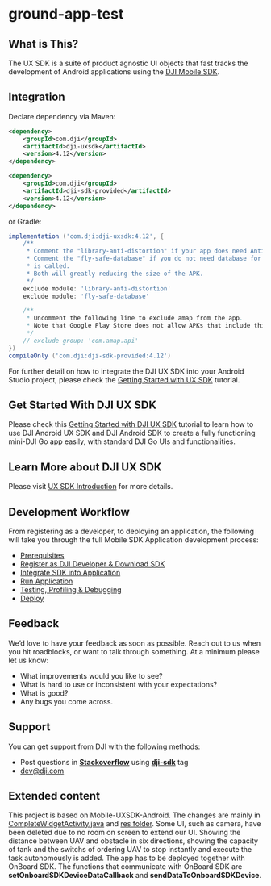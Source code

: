 # ground-app-test

## What is This?

The UX SDK is a suite of product agnostic UI objects that fast tracks the development of Android applications using the [DJI Mobile SDK](http://developer.dji.com/mobile-sdk/).

## Integration

Declare dependency via Maven:

~~~xml
<dependency>
    <groupId>com.dji</groupId>
    <artifactId>dji-uxsdk</artifactId>
    <version>4.12</version>
</dependency>

<dependency>
    <groupId>com.dji</groupId>
    <artifactId>dji-sdk-provided</artifactId>
    <version>4.12</version>
</dependency>
~~~

or Gradle:

~~~groovy
implementation ('com.dji:dji-uxsdk:4.12', {
    /**
     * Comment the "library-anti-distortion" if your app does need Anti Distortion for Mavic 2 Pro and Mavic 2 Zoom.
     * Comment the "fly-safe-database" if you do not need database for release, or we will download it when DJISDKManager.getInstance().registerApp
     * is called.
     * Both will greatly reducing the size of the APK.
     */
    exclude module: 'library-anti-distortion'
    exclude module: 'fly-safe-database'

    /**
     * Uncomment the following line to exclude amap from the app.
     * Note that Google Play Store does not allow APKs that include this library.
     */
    // exclude group: 'com.amap.api'
})
compileOnly ('com.dji:dji-sdk-provided:4.12')
~~~

For further detail on how to integrate the DJI UX SDK into your Android Studio project, please check the [Getting Started with UX SDK](http://developer.dji.com/mobile-sdk/documentation/android-tutorials/UXSDKDemo.html#import-maven-dependency) tutorial.

## Get Started With DJI UX SDK

Please check this [Getting Started with DJI UX SDK](http://developer.dji.com/mobile-sdk/documentation/android-tutorials/UXSDKDemo.html) tutorial to learn how to use DJI Android UX SDK and DJI Android SDK to create a fully functioning mini-DJI Go app easily, with standard DJI Go UIs and functionalities.

## Learn More about DJI UX SDK

Please visit [UX SDK Introduction](http://developer.dji.com/mobile-sdk/documentation/introduction/ux_sdk_introduction.html) for more details.

## Development Workflow

From registering as a developer, to deploying an application, the following will take you through the full Mobile SDK Application development process:

- [Prerequisites](https://developer.dji.com/mobile-sdk/documentation/application-development-workflow/workflow-prerequisits.html)
- [Register as DJI Developer & Download SDK](https://developer.dji.com/mobile-sdk/documentation/application-development-workflow/workflow-register.html)
- [Integrate SDK into Application](https://developer.dji.com/mobile-sdk/documentation/application-development-workflow/workflow-integrate.html)
- [Run Application](https://developer.dji.com/mobile-sdk/documentation/application-development-workflow/workflow-run.html)
- [Testing, Profiling & Debugging](https://developer.dji.com/mobile-sdk/documentation/application-development-workflow/workflow-testing.html)
- [Deploy](https://developer.dji.com/mobile-sdk/documentation/application-development-workflow/workflow-deploy.html)

## Feedback

We’d love to have your feedback as soon as possible. Reach out to us when you hit roadblocks, or want to talk through something. At a minimum please let us know:

- What improvements would you like to see?
- What is hard to use or inconsistent with your expectations?
- What is good?
- Any bugs you come across.

## Support

You can get support from DJI with the following methods:

- Post questions in [**Stackoverflow**](http://stackoverflow.com) using [**dji-sdk**](http://stackoverflow.com/questions/tagged/dji-sdk) tag
- dev@dji.com

## Extended content
This project is based on Mobile-UXSDK-Android. The changes are mainly in [CompleteWidgetActivity.java](https://github.com/zhang-hply/groud-app-test/blob/master/Mobile-UXSDK-Android/sample/app/src/main/java/com/dji/ux/sample/CompleteWidgetActivity.java) and [res folder](https://github.com/zhang-hply/groud-app-test/tree/master/Mobile-UXSDK-Android/sample/app/src/main/res). Some UI, such as camera, have been deleted due to no room on screen to extend our UI. Showing the distance between UAV and obstacle in six directions, showing the capacity of tank and the switchs of ordering UAV to stop instantly and execute the task autonomously is added. The app has to be deployed together with OnBoard SDK. The functions that communicate with OnBoard SDK are **setOnboardSDKDeviceDataCallback** and **sendDataToOnboardSDKDevice**.


